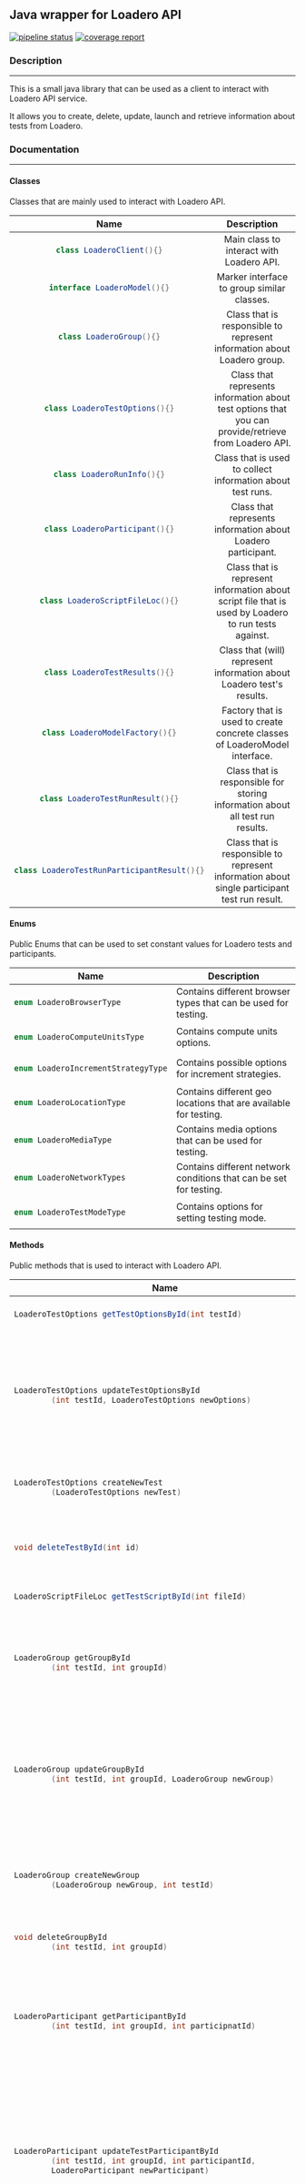 <h2>Java wrapper for Loadero API</h2>

<a href="https://code.tdlbox.com/mihhail.matisinets/loader-rest-api-wrapper/-/commits/master"><img alt="pipeline status" src="https://code.tdlbox.com/mihhail.matisinets/loader-rest-api-wrapper/badges/master/pipeline.svg" /></a>
<a href="https://code.tdlbox.com/mihhail.matisinets/loader-rest-api-wrapper/-/commits/master"><img alt="coverage report" src="https://code.tdlbox.com/mihhail.matisinets/loader-rest-api-wrapper/badges/master/coverage.svg" /></a>

<h3>Description</h3>
<hr>
<p>This is a small java library that can be used as a client to interact with Loadero API service.</p>
<p>
It allows you to create, delete, update, launch and retrieve information about tests from Loadero.
</p>
<h3>Documentation</h3>
<hr>
<h4>Classes</h4>
Classes that are mainly used to interact with Loadero API.
<table style="text-align: center; vertical-align: middle;">
<thead>
<tr>
<th>Name</th>
<th>Description</th>
</tr>
</thead>
<tbody>
<tr>
<td>

```java
class LoaderoClient(){}
```
</td>
<td>Main class to interact with Loadero API.</td>
</tr>
<tr>
<td>

```java
interface LoaderoModel(){}
```
</td>
<td>Marker interface to group similar classes.</td>
</tr>
<tr>
<td>

```java
class LoaderoGroup(){}
```
</td>
<td>Class that is responsible to represent information about Loadero group.</td>
</tr>
<tr>
<td>

```java
class LoaderoTestOptions(){}
```
</td>
<td>
Class that represents information about test options that you can provide/retrieve
from Loadero API.
</td>
</tr>
<tr>
<td>

```java
class LoaderoRunInfo(){}
```
</td>
<td>Class that is used to collect information about test runs.</td>
</tr>
<tr>
<td>

```java
class LoaderoParticipant(){}
```
</td>
<td>Class that represents information about Loadero participant.</td>
</tr>
<tr>
<td>

```java
class LoaderoScriptFileLoc(){}
```
</td>
<td>Class that is represent information about script file that is used
by Loadero to run tests against.
</td>
</tr>
<tr>
<td>

```java
class LoaderoTestResults(){}
```
</td>
<td>Class that (will) represent information about Loadero test's results.</td>
</tr>
<tr>
<td>

```java
class LoaderoModelFactory(){}
```
</td>
<td>Factory that is used to create concrete classes of LoaderoModel interface.</td>
</tr>
<tr>
<td>

```java
class LoaderoTestRunResult(){}
```
</td>
<td>Class that is responsible for storing information about all test run results.</td>
</tr>
<tr>
<td>

```java
class LoaderoTestRunParticipantResult(){}
```
</td>
<td>Class that is responsible to represent information about single participant test run result.</td>
</tr>

</tbody>
</table>

<h4>Enums</h4>
Public Enums that can be used to set constant values for Loadero tests and participants.
<table style="text-align: left; vertical-align: middle; table-layout: fixed;wrap:break-word;">
<thead>
  <tr style="text-align: center; vertical-align: middle;">
    <th>Name</th>
    <th>Description</th>
  </tr>
</thead>
<tbody>
<tr>
<td>

```java
enum LoaderoBrowserType
```
</td>
<td>
Contains different browser types that can be used for testing.
</td>
</tr>
<tr>
<td>

```java
enum LoaderoComputeUnitsType
```
</td>
<td>
Contains compute units options.
</td>
</tr>
<tr>
<td>

```java
enum LoaderoIncrementStrategyType
```
</td>
<td>
Contains possible options for increment strategies.
</td>
</tr>
<tr>
<td>

```java
enum LoaderoLocationType
```
</td>
<td>
Contains different geo locations that are available for testing.
</td>
</tr>
<tr>
<td>

```java
enum LoaderoMediaType
```
</td>
<td>
Contains media options that can be used for testing.
</td>
</tr>
<tr>
<td>

```java
enum LoaderoNetworkTypes
```
</td>
<td>
Contains different network conditions that can be set for testing.
</td>
</tr>
<tr>
<td>

```java
enum LoaderoTestModeType
```
</td>
<td>
Contains options for setting testing mode.
</td>
</tr>
</tbody>
</table>


<h4>Methods</h4>
Public methods that is used to interact with Loadero API.
<table style="text-align: left; vertical-align: middle; table-layout: fixed;wrap:break-word;">
<thead>
  <tr style="text-align: center; vertical-align: middle;">
    <th>Name</th>
    <th>Parameters</th>
    <th>Description</th>
  </tr>
</thead>
<tbody>
<tr>
<td>

```java
LoaderoTestOptions getTestOptionsById(int testId)
```
</td>
<td>
<b>int testId</b> - ID of the test we would like to get.
</td>
<td>
Makes GET request to <b>/projects/{projectID}/tests/{testID}</b> endpoint and
retrieves information about existing test. Takes no arguments. Returns data as LoaderoTestOptions object.</td>
</tr>
<tr>
<td>

```java
LoaderoTestOptions updateTestOptionsById
        (int testId, LoaderoTestOptions newOptions)
```
</td>
<td>
<b>LoaderoTestOptions newOptions</b> - Required parameter that is used to set new test options
in Loadero via API call.

<b>int testId</b> - ID of the test we wish to update.
</td>
<td>Makes PUT request to <b>/projects/{projectID}/tests/{testID}</b> and updates existing test options 
in Loadero. 
Takes in LoaderoTestOptions object with desired params set through setter methods.
</td>
</tr>
<tr>
<td>

```java
LoaderoTestOptions createNewTest
        (LoaderoTestOptions newTest) 
```
</td>
<td>
<b>LoaderoTestOptions newTest</b> - Required parameter that is used to create new test in Loadero.
</td>
<td>
Makes POST request to <b>/projects/{projectID}/tests/</b> and creates new test.
</td>
</tr>
<tr>
<td>

```java
void deleteTestById(int id)
```
</td>
<td>
<b>int testIdt</b> - Required parameter that is used to delete specific test in Loadero.
</td>
<td>
Makes DELETE request to <b>/projects/{projectID}/tests/{testId}</b> and deletes test.
</td>
</tr>
<tr>
<td>

```java
LoaderoScriptFileLoc getTestScriptById(int fileId)
```
</td>
<td>
<b>int fileId</b> - ID that is pointing to the script file on Loadero.
</td>
<td>Makes GET request to <b>/projects/{projectID}/files/{fileID}/</b> and retrieves information
about the script content and where it's stored.
</td>
</tr>
<tr>
<td>

```java
LoaderoGroup getGroupById
        (int testId, int groupId)
```
</td>
<td>
<b>int testId</b>  - ID of the test that contains desired group.<br/>
<b>int groupId</b> - ID of the group that is used to retrieve information about Loadero Group.
</td>
<td>Makes GET request to <b>/projects/{projectID}/tests/{testID}/groups/{groupID}/</b> 
and retrieves information about group.
</td>
</tr>
<tr>
<td>

```java
LoaderoGroup updateGroupById
        (int testId, int groupId, LoaderoGroup newGroup)
```
</td>
<td>
<b>int testId</b>  - ID of the test that contains desired group.<br/>
<b>int groupId</b> - ID of the group that is wish to be updated.<br>
<b>LoaderoGroup newGroup</b> - LoaderoGroup object with new params.
</td>
<td>Makes PUT request to <b>/projects/{projectID}/tests/{testID}/groups/{groupID}/</b> 
and updates information about group.
</td>
</tr>
<tr>
<td>

```java
LoaderoGroup createNewGroup
        (LoaderoGroup newGroup, int testId)
```
</td>
<td>
<b>int testId</b>  - ID of the test where group will be created.<br/>
<b>LoaderoGroup newGroup</b> - new LoaderoGroup object.
</td>
<td>Makes POST request to <b>/projects/{projectID}/tests/{testID}/groups/</b> 
and creates new group.
</td>
</tr>
<tr>
<td>

```java
void deleteGroupById
        (int testId, int groupId)
```
</td>
<td>
<b>int testId</b>  - ID of the test to be deleted.<br/>
</td>
<td>Makes DELETE request to <b>/projects/{projectID}/tests/{testID}/groups/{groupId}/</b> 
and deletes group.
</td>
</tr>
<tr>
<td>

```java
LoaderoParticipant getParticipantById
        (int testId, int groupId, int participnatId)
```
</td>
<td>
<b>int testId</b> - ID of the test containing participant.<br>
<b>int groupId</b> - ID of the group containing participant.<br>
<b>int participantId</b> - ID of the participant that is used to retrieve information.
</td>
<td>Makes GET request to <b>/projects/{projectID}/tests/{testID}/groups/{groupID}/participants/{participantID}
</b> 
and retrieves information about participant.
</td>
</tr>
<tr>
<td>

```java
LoaderoParticipant updateTestParticipantById
        (int testId, int groupId, int participantId,
        LoaderoParticipant newParticipant)
```
</td>
<td>
<b>int testId</b>  - ID of the test that contains desired group.<br/>
<b>int groupId</b> - ID of the group that contains participant.<br>
<b>int participantId</b> - ID of the participant to be updated.<br>
<b>LoaderoParticipant newParticipant</b> - LoaderoParticipant object with new params.
</td>
<td>Makes PUT request to <b>/projects/{projectID}/tests/{testID}/groups/{groupID}/participants/{participanatID}</b> 
and updates information about specific participant.
</td>
</tr>
<tr>
<td>

```java
LoaderoParticipant createParticipantById(int testId, int groupId,
        LoaderoParticipant newParticipant)
```
</td>
<td>
<b>int testId</b>  - ID of the test that contains desired participant.<br/>
<b>int groupId</b> - ID of the group that contains participant.<br>
<b>LoaderoParticipant newParticipant</b> - new LoaderoParticipant object.
</td>
<td>Makes POST request to <b>/projects/{projectID}/tests/{testID}/groups/{groupID}/participants/</b> 
and creates new participant.
</td>
</tr>
<tr>
<td>

```java
void deleteParticipantById(int testId, int groupId,
        int participantId)
```
</td>
<td>
<b>int testId</b>  - ID of the test that contains desired participant.<br/>
<b>int groupId</b> - ID of the group that contains participant.<br>
<b>int participantId</b> - ID of the participant we wish to delete.
</td>
<td>Makes DELETE request to <b>/projects/{projectID}/tests/{testID}/groups/{groupID}/participants/{participantsId}</b> 
and deletes participant.
</td>
</tr>
<tr>
<td>

```java
LoaderoTestRunResult getTestRunResultById
        (int testId, int runId)
```
</td>
<td>
<b>int testId</b> - ID of the test containing info about test runs.<br>
<b>int runId</b> -  ID of the test run.<br>
</td>
<td>Makes GET request to <b>projects/{projectID}/tests/{testID}/runs/{runID}/results/</b>
and retrieves information about <b>all</b> test run results.
</td>
</tr>
<tr>
<td>

```java
LoaderoTestRunParticipantResult getTestRunParticipantResultById
        (int testId, int runId, int resultId) 
```
</td>
<td>
<b>int testId</b> - ID of the test containing info about test runs.<br>
<b>int runId</b> -  ID of the test run.<br>
<b>int resultId</b> - ID of the specific result.
</td>
<td>Makes GET request to <b>projects/{projectID}/tests/{testID}/runs/{runID}/results/{resultId}/</b>
and retrieves information about <b>specific</b> test run result.
</td>
</tr>
<tr>
<td>

```java
LoaderoRunInfo startTestAndPollInfo
        (int testId, int interval, int timeout)
```
</td>
<td>
<b>int testId</b> - ID of the test we wish to start and poll information from.<br>
<b>int interval</b> - Specifying in <b>seconds</b> how often should be method poll for information.<br>
<b>int timeout</b>  - Total amount of time in <b>seconds</b> that should be spending polling information.
</td>
<td>Starts test run by sending POST command to <b>/projects/{projectID}/tests/{testID}/runs/</b>.
After which starts with specified interval within given timeout sending GET request to retrieve information
about test run state. If test run is completed, will return LoaderoRunInfo object with test run result. 
Also, will give link to results.
</td>
</tr>
</tbody>
</table>

<h3>Usage</h3>
<hr>

<h3>Basic usage</h3>
<p>Getting and updating information about existing test.</p>

```java
// Initiating client through which we will be iterating with Loadero API.
LoaderoClient client = new LoaderoClient(baseUrl, loaderoToken, projectId);

// ID of the test we are interested in.
int testId = 2323;

// Retrieving current test description, if needed.
LoaderoTestOptions currentTestOptions = client.getTestOptionsById(testId);

// Initiating new test options.
String testName = "someName";
int startInterval = 10;
int participantTimeout = 500;
String pathToScript = "path";

LoaderoTestOptions newTestOptions = new LoaderoTestOptions(
        "someName", startInterval, participantTimeout,
        LoaderoTestModeType.LOAD, LoaderoIncrementStrategy.LINEAR, pathToScript);

// Desired options can be get/set via getters and setters, respectively.
        
// There are three(!) possible ways of setting script content.
// First one is to provide location where script is stored.
// Assumed that script is already fully functional in Loadero environment.        
// This location will be parsed to string. 
// Regardless, if this is .java or .js file.
// Default way used by constructor as well.        
newTestOptions.setScript(URI.create("path/to/.java or .js"));

// The second approach is to pass script as string directly.
newTestOptions.setScript(new String("your script here"));
// The third options is meant to be used to update existing test script template
// for Loadero.
// First we need to define which parameters we wish to set. For this we need to create
// Map<String, String> object, where key is name of the variable and value is the value
// we wish to replace in script.
// Example:        
Map<String, String> newParams = new HashMap<>();
newParams.put("callDuration", "10");
newParams.put("elementTimeout", "30");
newTestOptions.setScript("path to script template", newParams);        

// Now when your test is ready you can actually create it on Loadero side as well!
// Just call
client.createNewTest(newTestOptions);
// You can assign it to variable and use later as well. This will return new test created on Loadero.
LoaderoTestOptions test = client.createNewTest(newTestOptions);

// After that you can call updateTestOptions() method and store result
// of the operation for later usage if needed.       
LoaderoTestOptions updatedOptions = client.updateTestOptionsById(testId, newTestOptions);

// When you no longer need test just delete it.
client.deleteTestById(testId);
```

<h3>Basic polling usage</h3>

```java
// Another currently popular feature is to poll your test 
// results while running the test itself! And this wrapper can give you just that!

// With method startTestAndPollInfo(testId, interval, timeout) you can start test and...
// you guessed it! Poll the information about the state of the running test!
// When test is done the method will return LoaderoRunInfo object with
// all the information you need to retrieve results of the test later.        
LoaderoRunInfo testRunInfo = client.startTestAndPollInfo(testId, 15, 100);

// For example you going to need test run ID field to get results
// about this test run.
int testRunId = testRunInfo.getId();

// Or if you would like to know success rate you can retrieve it with
// getter method respectively.
double successRate = testRunInfo.getSuccessRate();
```

<h3>Getting test run results</h3>

```java
// After successfully run of polling function you can retrieve results of the
// test runs that were made.
// You can use testRunId defined earlier to get all information about test run results
// This will give you a List<LoaderoSingleTestRunResult> object.
LoaderoTestRunResult results = client.getTestRunResultById(testId, testRunId);
// This object contains an individual IDs of each test run result that you can
// retrieve later with the next method
LoaderoTestRunParticipantResult singleResult = client
        .getTestRunParticipantResultById(int testId, int testRunId, int resultId);

// And then, with getters, retrieve all the necessary information about single test run results,
// that you may need.
```

<h3>Unit tests</h3>
<hr>
<p>Package provides some predefined set of unit tests that can be run with Maven.</p>
<p>Unit tests are run using two environment variables called <b>LOADERO_API_TOKEN</b> 
and <b>LOADERO_BASE_URL</b>, respectively. <br>
Set this variables somewhere in your project if you wish to run tests against actual Loadero API service. Otherwise, tests will be run against
mock data on localhost.
</p>

<b>For exmaple:</b>
<p>Use <b>System.getenv()</b> to get values for Loader token and base url from your environment variables<br>
and assign them accordingly inside <b>TestWithWireMock</b> class.</p>

```java
private static final String token = System.getenv("LOADERO_API_TOKEN");
private static final String baseUrl = System.getenv("LOADERO_BASE_URL");
```

<br>
<p>Maven unit tests can be run in to modes.<br>
First one is in the <b>mock</b> mode(default). This mode will run tests only against mocked/saved/predifined data. <br>
Second mode can be activating with <b>-Denv=live</b> flag. In this mode unit tests will be run 
against real Loadero API service using your Loadero API token provided from <b>environment variables</b>.
</p>

<b>To run all tests in /test directory.</b>
```
mvm test
```

<b>To run a specific set of tests against mocked data.</b>
```
mvn -DTest=TestLoaderoPackage test
```

<b>To run a specific set of tests with real credentials(eg. API toke, real IDs etc.).</b>
```
mvn -DTest=TestLoaderoPackage -Denv=live test
```

<b>To run a specific test method inside test class.</b>
```
mvn -DTest=TestLoaderoPackage#testGetTestOptionsById test
```